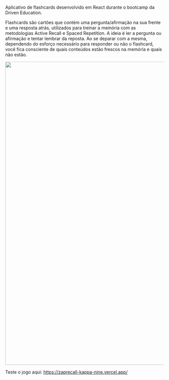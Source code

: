 Aplicativo de flashcards desenvolvido em React durante o bootcamp da Driven Education.

Flashcards são cartões que contém uma pergunta/afirmação na sua frente e uma resposta atrás, utilizados para treinar a memória com as metodologias Active Recall e Spaced Repetition. A ideia é ler a pergunta ou afirmação e tentar lembrar da reposta. Ao se deparar com a mesma, dependendo do esforço necessário para responder ou não o flashcard, você fica consciente de quais conteúdos estão frescos na memória e quais não estão.

<p align="center">
    <img width="540px" height="960px" src="src/img/zaprecall.gif" />
</p>

Teste o jogo aqui: https://zaprecall-kappa-nine.vercel.app/